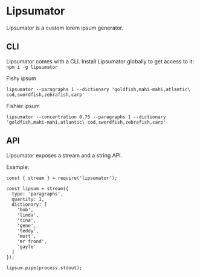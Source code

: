 # Lipsumator

Lipsumator is a custom lorem ipsum generator.

## CLI

Lipsumator comes with a CLI. Install Lipsumator globally to get access to it: `npm i -g lipsumator`

Fishy ipsum

`lipsumator --paragraphs 1 --dictionary 'goldfish,mahi-mahi,atlantic\ cod,swordfish,zebrafish,carp'`

Fishier ipsum

`lipsumator --concentration 0.75 --paragraphs 1 --dictionary 'goldfish,mahi-mahi,atlantic\ cod,swordfish,zebrafish,carp'`

## API

Lipsumator exposes a stream and a string API.

Example:
```
const { stream } = require('lipsumator');

const lipsum = stream({
  type: 'paragraphs',
  quantity: 1,
  dictionary: [
    'bob',
    'linda',
    'tina',
    'gene',
    'teddy',
    'mort',
    'mr frond',
    'gayle'
  ]
});

lipsum.pipe(process.stdout);
```